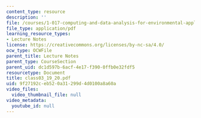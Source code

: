 ```yaml
---
content_type: resource
description: ''
file: /courses/1-017-computing-and-data-analysis-for-environmental-applications-fall-2003/9f27192ceb520a31299d4d0100a8a60a_class03_19_20.pdf
file_type: application/pdf
learning_resource_types:
- Lecture Notes
license: https://creativecommons.org/licenses/by-nc-sa/4.0/
ocw_type: OCWFile
parent_title: Lecture Notes
parent_type: CourseSection
parent_uid: dc1d597b-6acf-4e17-f390-0ffb0e32fdf5
resourcetype: Document
title: class03_19_20.pdf
uid: 9f27192c-eb52-0a31-299d-4d0100a8a60a
video_files:
  video_thumbnail_file: null
video_metadata:
  youtube_id: null
---
```

